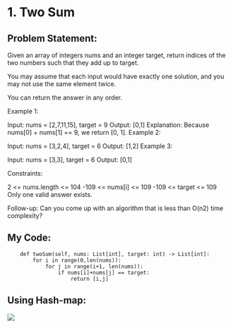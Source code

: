 # 1. Two Sum
## Problem Statement:
Given an array of integers nums and an integer target, return indices of the two numbers such that they add up to target.

You may assume that each input would have exactly one solution, and you may not use the same element twice.

You can return the answer in any order.

 

Example 1:

Input: nums = [2,7,11,15], target = 9
Output: [0,1]
Explanation: Because nums[0] + nums[1] == 9, we return [0, 1].
Example 2:

Input: nums = [3,2,4], target = 6
Output: [1,2]
Example 3:

Input: nums = [3,3], target = 6
Output: [0,1]
 

Constraints:

2 <= nums.length <= 104
-109 <= nums[i] <= 109
-109 <= target <= 109
Only one valid answer exists.
 

Follow-up: Can you come up with an algorithm that is less than O(n2) time complexity?

## My Code:
```class Solution:
    def twoSum(self, nums: List[int], target: int) -> List[int]:
        for i in range(0,len(nums)):
            for j in range(i+1, len(nums)):
                if nums[i]+nums[j] == target:
                    return [i,j]
```                
## Using Hash-map:
![](https://drive.google.com/file/d/14irjgDmkFfbWonYJ8gzu2U_4NvBPOtW-/view?usp=drivesdk)